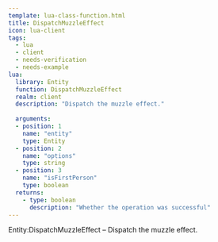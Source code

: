 ```yaml
---
template: lua-class-function.html
title: DispatchMuzzleEffect
icon: lua-client
tags:
  - lua
  - client
  - needs-verification
  - needs-example
lua:
  library: Entity
  function: DispatchMuzzleEffect
  realm: client
  description: "Dispatch the muzzle effect."
  
  arguments:
  - position: 1
    name: "entity"
    type: Entity
  - position: 2
    name: "options"
    type: string
  - position: 3
    name: "isFirstPerson"
    type: boolean
  returns:
    - type: boolean
      description: "Whether the operation was successful"
---
```


<div class="lua__search__keywords">
Entity:DispatchMuzzleEffect &#x2013; Dispatch the muzzle effect.
</div>
